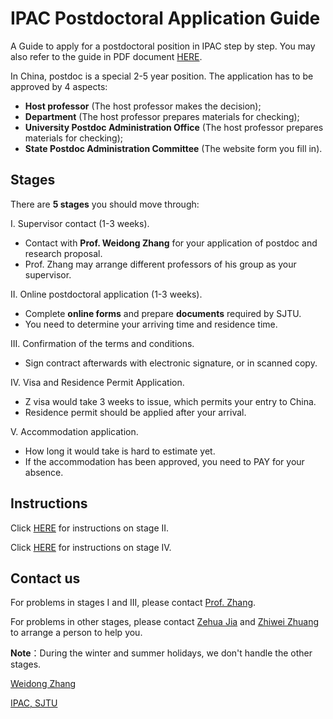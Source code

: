 # IPAC Postdoctoral Application Guide

A Guide to apply for a postdoctoral position in IPAC step by step. You may also refer to the guide in PDF document [HERE](Export/IPAC_Postdoc_Application_Guide_20180929.pdf).

In China, postdoc is a special 2-5 year position. The application has to be approved by 4 aspects:

- **Host professor** (The host professor makes the decision);
- **Department** (The host professor prepares materials for checking);
- **University Postdoc Administration Office** (The host professor prepares materials for checking);
- **State Postdoc Administration Committee** (The website form you fill in).

## Stages

There are **5 stages** you should move through:

I. Supervisor contact (1-3 weeks).

- Contact with **Prof. Weidong Zhang** for your application of postdoc and research proposal.
- Prof. Zhang may arrange different professors of his group as your supervisor.

II. Online postdoctoral application (1-3 weeks).

- Complete **online forms** and prepare **documents** required by SJTU.
- You need to determine your arriving time and residence time.

III. Confirmation of the terms and conditions.

- Sign contract afterwards with electronic signature, or in scanned copy.

IV. Visa and Residence Permit Application.

- Z visa would take 3 weeks to issue, which permits your entry to China.
- Residence permit should be applied after your arrival.

V. Accommodation application.

- How long it would take is hard to estimate yet.
- If the accommodation has been approved, you need to PAY for your absence.

## Instructions

Click [HERE](Instructions_on_stage_2.md) for instructions on stage II.

Click [HERE](Instructions_on_stage_4.md) for instructions on stage IV.

## Contact us

For problems in stages I and III, please contact [Prof. Zhang](mailto:wdzhang@sjtu.edu.cn).

For problems in other stages, please contact [Zehua Jia](mailto:598053117@qq.com) and [Zhiwei Zhuang](mailto:zzw1993@sjtu.edu.cn) to arrange a person to help you.

**Note**：During the winter and summer holidays, we don't handle the other stages.

[Weidong Zhang](mailto:wdzhang@sjtu.edu.cn)

[IPAC, SJTU](http://automation.sjtu.edu.cn/ipac)
